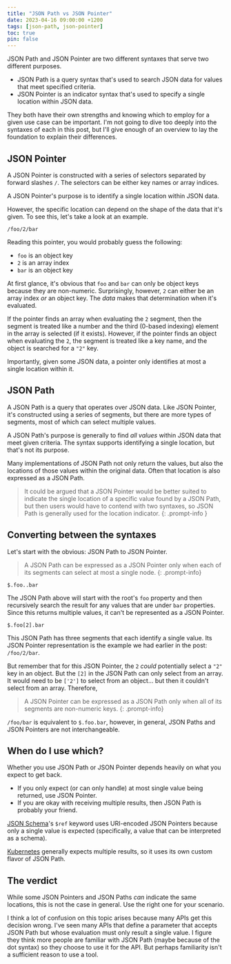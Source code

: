 ```yaml
---
title: "JSON Path vs JSON Pointer"
date: 2023-04-16 09:00:00 +1200
tags: [json-path, json-pointer]
toc: true
pin: false
---
```


JSON Path and JSON Pointer are two different syntaxes that serve two different purposes.

- JSON Path is a query syntax that's used to search JSON data for values that meet specified criteria.
- JSON Pointer is an indicator syntax that's used to specify a single location within JSON data.

They both have their own strengths and knowing which to employ for a given use case can be important.  I'm not going to dive too deeply into the syntaxes of each in this post, but I'll give enough of an overview to lay the foundation to explain their differences.

## JSON Pointer

A JSON Pointer is constructed with a series of selectors separated by forward slashes `/`.  The selectors can be either key names or array indices.

A JSON Pointer's purpose is to identify a single location within JSON data.

However, the specific location can depend on the shape of the data that it's given.  To see this, let's take a look at an example.

```json-pointer
/foo/2/bar
```

Reading this pointer, you would probably guess the following:

- `foo` is an object key
- `2` is an array index
- `bar` is an object key

At first glance, it's obvious that `foo` and `bar` can only be object keys because they are non-numeric.  Surprisingly, however, `2` can either be an array index _or_ an object key.  The _data_ makes that determination when it's evaluated.

If the pointer finds an array when evaluating the `2` segment, then the segment is treated like a number and the third (0-based indexing) element in the array is selected (if it exists).  However, if the pointer finds an object when evaluating the `2`, the segment is treated like a key name, and the object is searched for a `"2"` key.

Importantly, given some JSON data, a pointer only identifies at most a single location within it.

## JSON Path

A JSON Path is a query that operates over JSON data.  Like JSON Pointer, it's constructed using a series of segments, but there are more types of segments, most of which can select multiple values.

A JSON Path's purpose is generally to find _all values_ within JSON data that meet given criteria.  The syntax supports identifying a single location, but that's not its purpose.

Many implementations of JSON Path not only return the values, but also the locations of those values within the original data.  Often that location is also expressed as a JSON Path.

> It could be argued that a JSON Pointer would be better suited to indicate the single location of a specific value found by a JSON Path, but then users would have to contend with two syntaxes, so JSON Path is generally used for the location indicator.
{: .prompt-info }

## Converting between the syntaxes

Let's start with the obvious:  JSON Path to JSON Pointer.

> A JSON Path can be expressed as a JSON Pointer only when each of its segments can select at most a single node.
{: .prompt-info}

```json-path
$.foo..bar
```

The JSON Path above will start with the root's `foo` property and then recursively search the result for any values that are under `bar` properties.  Since this returns multiple values, it can't be represented as a JSON Pointer.

```json-path
$.foo[2].bar
```

This JSON Path has three segments that each identify a single value.  Its JSON Pointer representation is the example we had earlier in the post: `/foo/2/bar`.

But remember that for this JSON Pointer, the `2` _could_ potentially select a `"2"` key in an object.  But the `[2]` in the JSON Path can only select from an array.  It would need to be `['2']` to select from an object... but then it couldn't select from an array. Therefore,

> A JSON Pointer can be expressed as a JSON Path only when all of its segments are non-numeric keys.
{: .prompt-info}

`/foo/bar` is equivalent to `$.foo.bar`, however, in general, JSON Paths and JSON Pointers are not interchangeable.

## When do I use which?

Whether you use JSON Path or JSON Pointer depends heavily on what you expect to get back.

- If you only expect (or can only handle) at most single value being returned, use JSON Pointer.
- If you are okay with receiving multiple results, then JSON Path is probably your friend.

[JSON Schema](https://json-schema.org/understanding-json-schema/structuring.html#ref)'s `$ref` keyword uses URI-encoded JSON Pointers because only a single value is expected (specifically, a value that can be interpreted as a schema).

[Kubernetes](https://kubernetes.io/docs/reference/kubectl/jsonpath/) generally expects multiple results, so it uses its own custom flavor of JSON Path.

## The verdict

While some JSON Pointers and JSON Paths _can_ indicate the same locations, this is not the case in general.  Use the right one for your scenario.

I think a lot of confusion on this topic arises because many APIs get this decision wrong.  I've seen many APIs that define a parameter that accepts JSON Path but whose evaluation must only result a single value.  I figure they think more people are familiar with JSON Path (maybe because of the dot syntax) so they choose to use it for the API.  But perhaps familiarity isn't a sufficient reason to use a tool.
